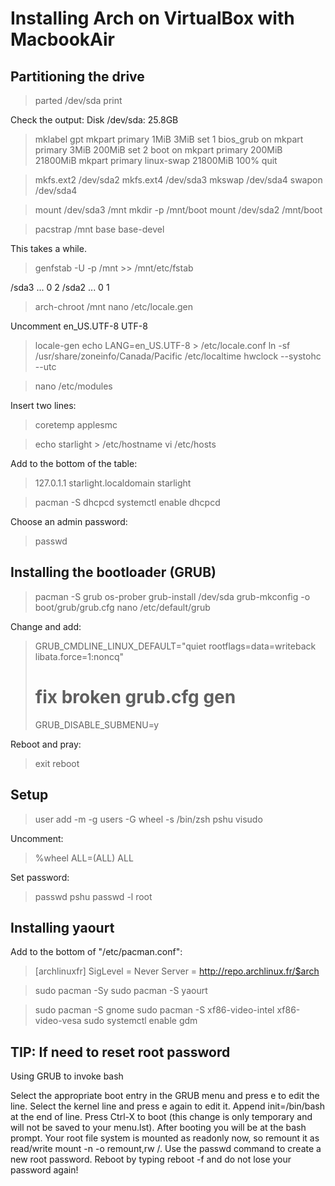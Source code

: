 Installing Arch on VirtualBox with MacbookAir
=============================================

Partitioning the drive
----------------------

> parted /dev/sda
> print

Check the output: Disk /dev/sda: 25.8GB

> mklabel gpt
> mkpart primary 1MiB 3MiB
> set 1 bios_grub on
> mkpart primary 3MiB 200MiB
> set 2 boot on
> mkpart primary 200MiB 21800MiB
> mkpart primary linux-swap 21800MiB 100%
> quit

> mkfs.ext2 /dev/sda2
> mkfs.ext4 /dev/sda3
> mkswap /dev/sda4
> swapon /dev/sda4

> mount /dev/sda3 /mnt
> mkdir -p /mnt/boot
> mount /dev/sda2 /mnt/boot

> pacstrap /mnt base base-devel

This takes a while.

> genfstab -U -p /mnt >> /mnt/etc/fstab

/sda3 ... 0 2
/sda2 ... 0 1

> arch-chroot /mnt
> nano /etc/locale.gen

Uncomment en_US.UTF-8 UTF-8

> locale-gen
> echo LANG=en_US.UTF-8 > /etc/locale.conf
> ln -sf /usr/share/zoneinfo/Canada/Pacific /etc/localtime
> hwclock --systohc --utc

> nano /etc/modules

Insert two lines:

> coretemp
> applesmc

> echo starlight > /etc/hostname
> vi /etc/hosts

Add to the bottom of the table:

> 127.0.1.1 starlight.localdomain starlight

> pacman -S dhcpcd
> systemctl enable dhcpcd

Choose an admin password:

> passwd

Installing the bootloader (GRUB)
--------------------------------

> pacman -S grub os-prober
> grub-install /dev/sda
> grub-mkconfig -o boot/grub/grub.cfg
> nano /etc/default/grub

Change and add:

> GRUB_CMDLINE_LINUX_DEFAULT="quiet rootflags=data=writeback libata.force=1:noncq"
> # fix broken grub.cfg gen
> GRUB_DISABLE_SUBMENU=y

Reboot and pray:

> exit
> reboot

Setup
-----

> user add -m -g users -G wheel -s /bin/zsh pshu
> visudo

Uncomment:

> %wheel ALL=(ALL) ALL

Set password:

> passwd pshu
> passwd -l root

Installing yaourt
-----------------

Add to the bottom of "/etc/pacman.conf":

> [archlinuxfr]
> SigLevel = Never
> Server = http://repo.archlinux.fr/$arch

> sudo pacman -Sy
> sudo pacman -S yaourt

> sudo pacman -S gnome
> sudo pacman -S xf86-video-intel xf86-video-vesa
> sudo systemctl enable gdm

TIP: If need to reset root password
-----------------------------------

Using GRUB to invoke bash

Select the appropriate boot entry in the GRUB menu and press e to edit the line.
Select the kernel line and press e again to edit it.
Append init=/bin/bash at the end of line.
Press Ctrl-X to boot (this change is only temporary and will not be saved to your menu.lst). After booting you will be at the bash prompt.
Your root file system is mounted as readonly now, so remount it as read/write mount -n -o remount,rw /.
Use the passwd command to create a new root password.
Reboot by typing reboot -f and do not lose your password again!
